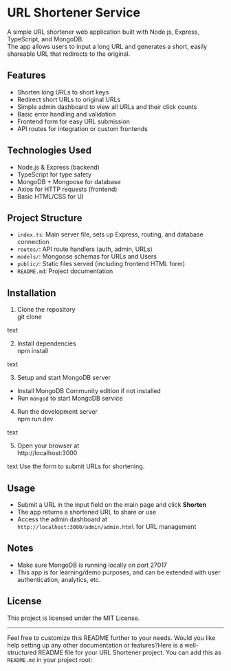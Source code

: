 # URL Shortener Service

A simple URL shortener web application built with Node.js, Express, TypeScript, and MongoDB.  
The app allows users to input a long URL and generates a short, easily shareable URL that redirects to the original.

## Features

- Shorten long URLs to short keys
- Redirect short URLs to original URLs
- Simple admin dashboard to view all URLs and their click counts
- Basic error handling and validation
- Frontend form for easy URL submission
- API routes for integration or custom frontends

## Technologies Used

- Node.js & Express (backend)
- TypeScript for type safety
- MongoDB + Mongoose for database
- Axios for HTTP requests (frontend)
- Basic HTML/CSS for UI

## Project Structure

- `index.ts`: Main server file, sets up Express, routing, and database connection
- `routes/`: API route handlers (auth, admin, URLs)
- `models/`: Mongoose schemas for URLs and Users
- `public/`: Static files served (including frontend HTML form)
- `README.md`: Project documentation

## Installation

1. Clone the repository  
git clone <repo-url>

text

2. Install dependencies  
npm install

text

3. Setup and start MongoDB server  
- Install MongoDB Community edition if not installed  
- Run `mongod` to start MongoDB service

4. Run the development server  
npm run dev

text

5. Open your browser at  
http://localhost:3000

text
Use the form to submit URLs for shortening.

## Usage

- Submit a URL in the input field on the main page and click **Shorten**  
- The app returns a shortened URL to share or use
- Access the admin dashboard at  `http://localhost:3000/admin/admin.html` for URL management

## Notes

- Make sure MongoDB is running locally on port 27017
- This app is for learning/demo purposes, and can be extended with user authentication, analytics, etc.

## License

This project is licensed under the MIT License.

---

Feel free to customize this README further to your needs. Would you like help setting up any other documentation or features?Here is a well-structured README file for your URL Shortener project. You can add this as `README.md` in your project root:
